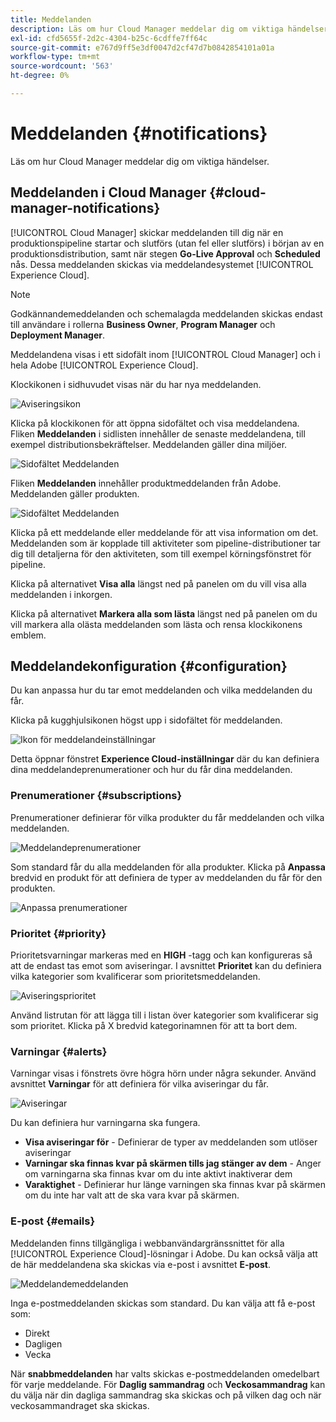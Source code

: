 ```yaml
---
title: Meddelanden
description: Läs om hur Cloud Manager meddelar dig om viktiga händelser.
exl-id: cfd5655f-2d2c-4304-b25c-6cdffe7ff64c
source-git-commit: e767d9ff5e3df0047d2cf47d7b0842854101a01a
workflow-type: tm+mt
source-wordcount: '563'
ht-degree: 0%

---
```



# Meddelanden {#notifications}

Läs om hur Cloud Manager meddelar dig om viktiga händelser.

## Meddelanden i Cloud Manager {#cloud-manager-notifications}

[!UICONTROL Cloud Manager] skickar meddelanden till dig när en produktionspipeline startar och slutförs (utan fel eller slutförs) i början av en produktionsdistribution, samt när stegen **Go-Live Approval** och **Scheduled** nås. Dessa meddelanden skickas via meddelandesystemet [!UICONTROL Experience Cloud].

>[!NOTE]
>
>Godkännandemeddelanden och schemalagda meddelanden skickas endast till användare i rollerna **Business Owner**, **Program Manager** och **Deployment Manager**.

Meddelandena visas i ett sidofält inom [!UICONTROL Cloud Manager] och i hela Adobe [!UICONTROL Experience Cloud].

Klockikonen i sidhuvudet visas när du har nya meddelanden.

![Aviseringsikon](/help/assets/notifications-bell-badged.png)

Klicka på klockikonen för att öppna sidofältet och visa meddelandena. Fliken **Meddelanden** i sidlisten innehåller de senaste meddelandena, till exempel distributionsbekräftelser. Meddelanden gäller dina miljöer.

![Sidofältet Meddelanden](/help/assets/notifications-activities.png)

Fliken **Meddelanden** innehåller produktmeddelanden från Adobe. Meddelanden gäller produkten.

![Sidofältet Meddelanden](/help/assets/notificaitons-announcements.png)

Klicka på ett meddelande eller meddelande för att visa information om det. Meddelanden som är kopplade till aktiviteter som pipeline-distributioner tar dig till detaljerna för den aktiviteten, som till exempel körningsfönstret för pipeline.

Klicka på alternativet **Visa alla** längst ned på panelen om du vill visa alla meddelanden i inkorgen.

Klicka på alternativet **Markera alla som lästa** längst ned på panelen om du vill markera alla olästa meddelanden som lästa och rensa klockikonens emblem.

## Meddelandekonfiguration {#configuration}

Du kan anpassa hur du tar emot meddelanden och vilka meddelanden du får.

Klicka på kugghjulsikonen högst upp i sidofältet för meddelanden.

![Ikon för meddelandeinställningar](/help/assets/notifications-configuration.png)

Detta öppnar fönstret **Experience Cloud-inställningar** där du kan definiera dina meddelandeprenumerationer och hur du får dina meddelanden.

### Prenumerationer {#subscriptions}

Prenumerationer definierar för vilka produkter du får meddelanden och vilka meddelanden.

![Meddelandeprenumerationer](/help/assets/notifications-subscriptions.png)

Som standard får du alla meddelanden för alla produkter. Klicka på **Anpassa** bredvid en produkt för att definiera de typer av meddelanden du får för den produkten.

![Anpassa prenumerationer](/help/assets/notifications-subscriptions-customize.png)

### Prioritet {#priority}

Prioritetsvarningar markeras med en **HIGH** -tagg och kan konfigureras så att de endast tas emot som aviseringar. I avsnittet **Prioritet** kan du definiera vilka kategorier som kvalificerar som prioritetsmeddelanden.

![Aviseringsprioritet](/help/assets/notifications-priority.png)

Använd listrutan för att lägga till i listan över kategorier som kvalificerar sig som prioritet. Klicka på X bredvid kategorinamnen för att ta bort dem.

### Varningar {#alerts}

Varningar visas i fönstrets övre högra hörn under några sekunder. Använd avsnittet **Varningar** för att definiera för vilka aviseringar du får.

![Aviseringar](/help/assets/notifications-alerts.png)

Du kan definiera hur varningarna ska fungera.

* **Visa aviseringar för** - Definierar de typer av meddelanden som utlöser aviseringar
* **Varningar ska finnas kvar på skärmen tills jag stänger av dem** - Anger om varningarna ska finnas kvar om du inte aktivt inaktiverar dem
* **Varaktighet** - Definierar hur länge varningen ska finnas kvar på skärmen om du inte har valt att de ska vara kvar på skärmen.

### E-post {#emails}

Meddelanden finns tillgängliga i webbanvändargränssnittet för alla [!UICONTROL Experience Cloud]-lösningar i Adobe. Du kan också välja att de här meddelandena ska skickas via e-post i avsnittet **E-post**.

![Meddelandemeddelanden](/help/assets/notifications-emails.png)

Inga e-postmeddelanden skickas som standard. Du kan välja att få e-post som:

* Direkt
* Dagligen
* Vecka

När **snabbmeddelanden** har valts skickas e-postmeddelanden omedelbart för varje meddelande. För **Daglig sammandrag** och **Veckosammandrag** kan du välja när din dagliga sammandrag ska skickas och på vilken dag och när veckosammandraget ska skickas.
